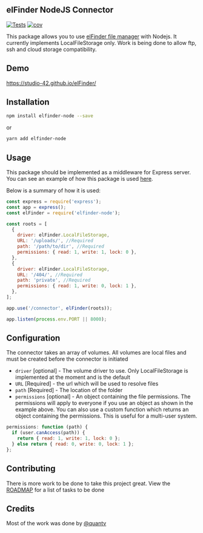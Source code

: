 ## elFinder NodeJS Connector

[![Tests](https://github.com/dkyeremeh/elfinder-node/actions/workflows/int-test.yml/badge.svg)](https://github.com/dkyeremeh/elfinder-node/actions/workflows/int-test.yml)
[![cov](https://dkyeremeh.github.io/elfinder-node/badges/coverage.svg)](https://github.com/dkyeremeh/elfinder-node/actions)

This package allows you to use [elFinder file manager](https://github.com/Studio-42/elFinder) with Nodejs.
It currently implements LocalFileStorage only.
Work is being done to allow ftp, ssh and cloud storage compatibility.

## Demo

https://studio-42.github.io/elFinder/

## Installation

```sh
npm install elfinder-node --save
```

or

```sh
yarn add elfinder-node
```

## Usage

This package should be implemented as a middleware for Express server. You can see an example of how this package is used [here](/tests/app.js).

Below is a summary of how it is used:

```javascript
const express = require('express');
const app = express();
const elFinder = require('elfinder-node');

const roots = [
  {
    driver: elFinder.LocalFileStorage,
    URL: '/uploads/', //Required
    path: '/path/to/dir', //Required
    permissions: { read: 1, write: 1, lock: 0 },
  },
  {
    driver: elFinder.LocalFileStorage,
    URL: '/404/', //Required
    path: 'private', //Required
    permissions: { read: 1, write: 0, lock: 1 },
  },
];

app.use('/connector', elFinder(roots));

app.listen(process.env.PORT || 8000);
```

## Configuration

The connector takes an array of volumes. All volumes are local files and must be created before the connector is initiated

- `driver` [optional] - The volume driver to use. Only LocalFileStorage is implemented at the moment and is the default
- `URL` [Required] - the url which will be used to resolve files
- `path` [Required] - The location of the folder
- `permissions` [optional] - An object containing the file permissions. The permissions will apply to everyone if you use an object as shown in the example above.
  You can also use a custom function which returns an object containing the permissions. This is useful for a multi-user system.

```javascript
permissions: function (path) {
  if (user.canAccess(path)) {
    return { read: 1, write: 1, lock: 0 };
  } else return { read: 0, write: 0, lock: 1 };
};
```

## Contributing

There is more work to be done to take this project great. View the [ROADMAP](/ROADMAP.md) for a list of tasks to be done

## Credits

Most of the work was done by [@quantv](https://github.com/quantv)
